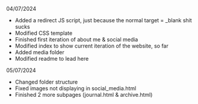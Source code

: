 04/07/2024
- Added a redirect JS script, just because the normal target = _blank shit sucks
- Modified CSS template
- Finished first iteration of about me & social media
- Modified index to show current iteration of the website, so far
- Added media folder
- Modified readme to lead here

05/07/2024
- Changed folder structure
- Fixed images not displaying in social_media.html
- Finished 2 more subpages (journal.html & archive.html)